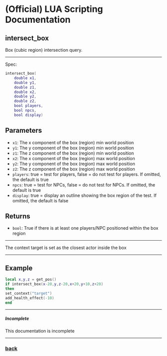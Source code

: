 
# (Official) LUA Scripting Documentation

## intersect_box

Box (cubic region) intersection query.

___

Spec:

```lua
intersect_box(
	double x1,
	double y1,
	double z1,
	double x2,
	double y2,
	double z2,
	bool players,
	bool npcs,
	bool display)
```

## Parameters

- `x1`: The x component of the box (region) min world position
- `y1`: The y component of the box (region) min world position
- `z1`: The z component of the box (region) min world position
- `x2`: The x component of the box (region) max world position
- `y2`: The y component of the box (region) max world position
- `z2`: The z component of the box (region) max world position
- `players`: true = test for players, false = do not test for players. If omitted, the default is true
- `npcs`: true = test for NPCs, false = do not test for NPCs. If omitted, the default is true
- `display`: true = display an outline showing the box region of the test. If omitted, the default is false

## Returns

- `bool`: True if there is at least one players/NPC positioned within the box region

___

The context target is set as the closest actor inside the box

___

## Example

```lua
local x,y,z = get_pos()
if intersect_box(x-20,y,z-20,x+20,y+10,z+20)
then
set_context("target")
add_health_effect(-10)
end
```

___

##### Incomplete

This documentation is incomplete

___

### [back](../other)
